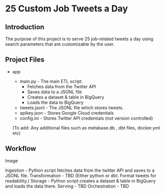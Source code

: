 # 25 Custom Job Tweets a Day

## Introduction

The purpose of this project is to serve 25 job-related tweets a day using search parameters that are customizable by the user. 

## Project Files
- app
    - main.py - The main ETL script.
        - Fetches data from the Twitter API
        - Saves data to a JSONL file
        - Creates a dataset & table in BigQuery
        - Loads the data to BigQuery
    - tweets.jsonl - The JSONL file which stores tweets.
    - apikey.json - Stores Google Cloud credentials 
    - config.ini - Stores Twitter API credentials (not version controlled)

    (To add: Any additional files such as metabase.db , dbt files, docker.yml etc)

## Workflow

Image

Ingestion - Python script fetches data from the twitter API and saves to a JSONL file.
Transformation - TBD (Either python or dbt. Format tweets for readability.)
Storage - Python script creates a dataset & table in BigQuery and loads the data there.
Serving - TBD 
Orchestration - TBD




